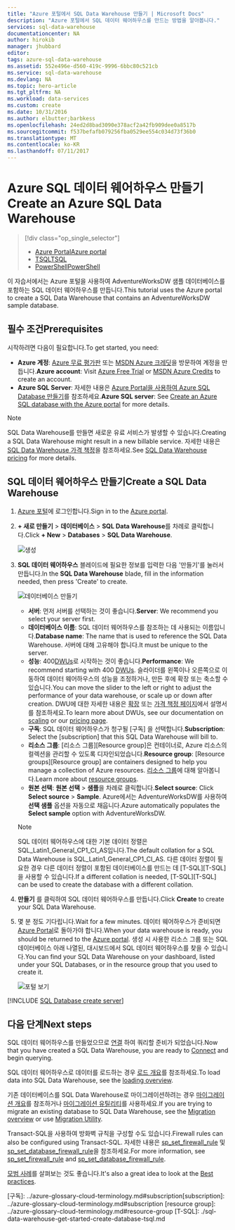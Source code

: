 ```yaml
---
title: "Azure 포털에서 SQL Data Warehouse 만들기 | Microsoft Docs"
description: "Azure 포털에서 SQL 데이터 웨어하우스를 만드는 방법을 알아봅니다."
services: sql-data-warehouse
documentationcenter: NA
author: hirokib
manager: jhubbard
editor: 
tags: azure-sql-data-warehouse
ms.assetid: 552e496e-d560-419c-9996-6bbc80c521cb
ms.service: sql-data-warehouse
ms.devlang: NA
ms.topic: hero-article
ms.tgt_pltfrm: NA
ms.workload: data-services
ms.custom: create
ms.date: 10/31/2016
ms.author: elbutter;barbkess
ms.openlocfilehash: 24ed2d8bad3090e378acf2a42fb909dee0a8517b
ms.sourcegitcommit: f537befafb079256fba0529ee554c034d73f36b0
ms.translationtype: MT
ms.contentlocale: ko-KR
ms.lasthandoff: 07/11/2017
---
```

# <a name="create-an-azure-sql-data-warehouse"></a><span data-ttu-id="2e322-103">Azure SQL 데이터 웨어하우스 만들기</span><span class="sxs-lookup"><span data-stu-id="2e322-103">Create an Azure SQL Data Warehouse</span></span>
> [!div class="op_single_selector"]
> * [<span data-ttu-id="2e322-104">Azure Portal</span><span class="sxs-lookup"><span data-stu-id="2e322-104">Azure portal</span></span>](sql-data-warehouse-get-started-provision.md)
> * [<span data-ttu-id="2e322-105">TSQL</span><span class="sxs-lookup"><span data-stu-id="2e322-105">TSQL</span></span>](sql-data-warehouse-get-started-create-database-tsql.md)
> * [<span data-ttu-id="2e322-106">PowerShell</span><span class="sxs-lookup"><span data-stu-id="2e322-106">PowerShell</span></span>](sql-data-warehouse-get-started-provision-powershell.md)
>
>

<span data-ttu-id="2e322-107">이 자습서에서는 Azure 포털을 사용하여 AdventureWorksDW 샘플 데이터베이스를 포함하는 SQL 데이터 웨어하우스를 만듭니다.</span><span class="sxs-lookup"><span data-stu-id="2e322-107">This tutorial uses the Azure portal to create a SQL Data Warehouse that contains an AdventureWorksDW sample database.</span></span>

## <a name="prerequisites"></a><span data-ttu-id="2e322-108">필수 조건</span><span class="sxs-lookup"><span data-stu-id="2e322-108">Prerequisites</span></span>
<span data-ttu-id="2e322-109">시작하려면 다음이 필요합니다.</span><span class="sxs-lookup"><span data-stu-id="2e322-109">To get started, you need:</span></span>

* <span data-ttu-id="2e322-110">**Azure 계정**: [Azure 무료 평가판][Azure Free Trial] 또는 [MSDN Azure 크레딧][MSDN Azure Credits]을 방문하여 계정을 만듭니다.</span><span class="sxs-lookup"><span data-stu-id="2e322-110">**Azure account**: Visit [Azure Free Trial][Azure Free Trial] or [MSDN Azure Credits][MSDN Azure Credits] to create an account.</span></span>
* <span data-ttu-id="2e322-111">**Azure SQL Server**: 자세한 내용은 [Azure Portal을 사용하여 Azure SQL Database 만들기][Create an Azure SQL database in the Azure portal]를 참조하세요.</span><span class="sxs-lookup"><span data-stu-id="2e322-111">**Azure SQL server**:  See [Create an Azure SQL database with the Azure portal][Create an Azure SQL database in the Azure portal] for more details.</span></span>

> [!NOTE]
> <span data-ttu-id="2e322-112">SQL Data Warehouse를 만들면 새로운 유료 서비스가 발생할 수 있습니다.</span><span class="sxs-lookup"><span data-stu-id="2e322-112">Creating a SQL Data Warehouse might result in a new billable service.</span></span>  <span data-ttu-id="2e322-113">자세한 내용은 [SQL Data Warehouse 가격 책정][SQL Data Warehouse pricing]을 참조하세요.</span><span class="sxs-lookup"><span data-stu-id="2e322-113">See [SQL Data Warehouse pricing][SQL Data Warehouse pricing] for more details.</span></span>
>
>

## <a name="create-a-sql-data-warehouse"></a><span data-ttu-id="2e322-114">SQL 데이터 웨어하우스 만들기</span><span class="sxs-lookup"><span data-stu-id="2e322-114">Create a SQL Data Warehouse</span></span>
1. <span data-ttu-id="2e322-115">[Azure 포털](https://portal.azure.com)에 로그인합니다.</span><span class="sxs-lookup"><span data-stu-id="2e322-115">Sign in to the [Azure portal](https://portal.azure.com).</span></span>
2. <span data-ttu-id="2e322-116">**+ 새로 만들기** > **데이터베이스** > **SQL Data Warehouse**를 차례로 클릭합니다.</span><span class="sxs-lookup"><span data-stu-id="2e322-116">Click **+ New** > **Databases** > **SQL Data Warehouse**.</span></span>

    ![생성](./media/sql-data-warehouse-get-started-provision/create-sample.gif)
3. <span data-ttu-id="2e322-118">**SQL 데이터 웨어하우스** 블레이드에 필요한 정보를 입력한 다음 '만들기'를 눌러서 만듭니다.</span><span class="sxs-lookup"><span data-stu-id="2e322-118">In the **SQL Data Warehouse** blade, fill in the information needed, then press 'Create' to create.</span></span>

    ![데이터베이스 만들기](./media/sql-data-warehouse-get-started-provision/create-database.png)

   * <span data-ttu-id="2e322-120">**서버**: 먼저 서버를 선택하는 것이 좋습니다.</span><span class="sxs-lookup"><span data-stu-id="2e322-120">**Server**: We recommend you select your server first.</span></span>  
   * <span data-ttu-id="2e322-121">**데이터베이스 이름**: SQL 데이터 웨어하우스를 참조하는 데 사용되는 이름입니다.</span><span class="sxs-lookup"><span data-stu-id="2e322-121">**Database name**: The name that is used to reference the SQL Data Warehouse.</span></span>  <span data-ttu-id="2e322-122">서버에 대해 고유해야 합니다.</span><span class="sxs-lookup"><span data-stu-id="2e322-122">It must be unique to the server.</span></span>
   * <span data-ttu-id="2e322-123">**성능**: 400[DWUs][DWU]로 시작하는 것이 좋습니다.</span><span class="sxs-lookup"><span data-stu-id="2e322-123">**Performance**: We recommend starting with 400 [DWUs][DWU].</span></span> <span data-ttu-id="2e322-124">슬라이더를 왼쪽이나 오른쪽으로 이동하여 데이터 웨어하우스의 성능을 조정하거나, 만든 후에 확장 또는 축소할 수 있습니다.</span><span class="sxs-lookup"><span data-stu-id="2e322-124">You can move the slider to the left or right to adjust the performance of your data warehouse, or scale up or down after creation.</span></span>  <span data-ttu-id="2e322-125">DWU에 대한 자세한 내용은 [확장](sql-data-warehouse-manage-compute-overview.md) 또는 [가격 책정 페이지][SQL Data Warehouse pricing]에서 설명서를 참조하세요.</span><span class="sxs-lookup"><span data-stu-id="2e322-125">To learn more about DWUs, see our documentation on [scaling](sql-data-warehouse-manage-compute-overview.md) or our [pricing page][SQL Data Warehouse pricing].</span></span>
   * <span data-ttu-id="2e322-126">**구독**: SQL 데이터 웨어하우스가 청구될 [구독] 을 선택합니다.</span><span class="sxs-lookup"><span data-stu-id="2e322-126">**Subscription**: Select the [subscription] that this SQL Data Warehouse will bill to.</span></span>
   * <span data-ttu-id="2e322-127">**리소스 그룹**: [리소스 그룹][Resource group]은 컨테이너로, Azure 리소스의 컬렉션을 관리할 수 있도록 디자인되었습니다.</span><span class="sxs-lookup"><span data-stu-id="2e322-127">**Resource group**: [Resource groups][Resource group] are containers designed to help you manage a collection of Azure resources.</span></span> <span data-ttu-id="2e322-128">[리소스 그룹](../azure-resource-manager/resource-group-overview.md)에 대해 알아봅니다.</span><span class="sxs-lookup"><span data-stu-id="2e322-128">Learn more about [resource groups](../azure-resource-manager/resource-group-overview.md).</span></span>
   * <span data-ttu-id="2e322-129">**원본 선택**: **원본 선택** > **샘플**을 차례로 클릭합니다.</span><span class="sxs-lookup"><span data-stu-id="2e322-129">**Select source**: Click **Select source** > **Sample**.</span></span> <span data-ttu-id="2e322-130">Azure에서는 AdventureWorksDW를 사용하여 **선택 샘플** 옵션을 자동으로 채웁니다.</span><span class="sxs-lookup"><span data-stu-id="2e322-130">Azure automatically populates the **Select sample** option with AdventureWorksDW.</span></span>

   > [!NOTE]
   > <span data-ttu-id="2e322-131">SQL 데이터 웨어하우스에 대한 기본 데이터 정렬은 SQL_Latin1_General_CP1_CI_AS입니다.</span><span class="sxs-lookup"><span data-stu-id="2e322-131">The default collation for a SQL Data Warehouse is SQL_Latin1_General_CP1_CI_AS.</span></span> <span data-ttu-id="2e322-132">다른 데이터 정렬이 필요한 경우 다른 데이터 정렬이 포함된 데이터베이스를 만드는 데 [T-SQL][T-SQL]을 사용할 수 있습니다.</span><span class="sxs-lookup"><span data-stu-id="2e322-132">If a different collation is needed, [T-SQL][T-SQL] can be used to create the database with a different collation.</span></span>
   >
   >

1. <span data-ttu-id="2e322-133">**만들기** 를 클릭하여 SQL 데이터 웨어하우스를 만듭니다.</span><span class="sxs-lookup"><span data-stu-id="2e322-133">Click **Create** to create your SQL Data Warehouse.</span></span>
2. <span data-ttu-id="2e322-134">몇 분 정도 기다립니다.</span><span class="sxs-lookup"><span data-stu-id="2e322-134">Wait for a few minutes.</span></span> <span data-ttu-id="2e322-135">데이터 웨어하우스가 준비되면 [Azure Portal](https://portal.azure.com)로 돌아가야 합니다.</span><span class="sxs-lookup"><span data-stu-id="2e322-135">When your data warehouse is ready, you should be returned to the [Azure portal](https://portal.azure.com).</span></span> <span data-ttu-id="2e322-136">생성 시 사용한 리소스 그룹 또는 SQL 데이터베이스 아래 나열된, 대시보드에서 SQL 데이터 웨어하우스를 찾을 수 있습니다.</span><span class="sxs-lookup"><span data-stu-id="2e322-136">You can find your SQL Data Warehouse on your dashboard, listed under your SQL Databases, or in the resource group that you used to create it.</span></span>

    ![포털 보기](./media/sql-data-warehouse-get-started-provision/database-portal-view.png)

[!INCLUDE [SQL Database create server](../../includes/sql-database-create-new-server-firewall-portal.md)]

## <a name="next-steps"></a><span data-ttu-id="2e322-138">다음 단계</span><span class="sxs-lookup"><span data-stu-id="2e322-138">Next steps</span></span>
<span data-ttu-id="2e322-139">SQL 데이터 웨어하우스를 만들었으므로 [연결](sql-data-warehouse-connect-overview.md) 하여 쿼리할 준비가 되었습니다.</span><span class="sxs-lookup"><span data-stu-id="2e322-139">Now that you have created a SQL Data Warehouse, you are ready to [Connect](sql-data-warehouse-connect-overview.md) and begin querying.</span></span>

<span data-ttu-id="2e322-140">SQL 데이터 웨어하우스로 데이터를 로드하는 경우 [로드 개요](sql-data-warehouse-overview-load.md)를 참조하세요.</span><span class="sxs-lookup"><span data-stu-id="2e322-140">To load data into SQL Data Warehouse, see the [loading overview](sql-data-warehouse-overview-load.md).</span></span>

<span data-ttu-id="2e322-141">기존 데이터베이스를 SQL Data Warehouse로 마이그레이션하려는 경우 [마이그레이션 개요](sql-data-warehouse-overview-migrate.md)를 참조하거나 [마이그레이션 유틸리티](sql-data-warehouse-migrate-migration-utility.md)를 사용하세요.</span><span class="sxs-lookup"><span data-stu-id="2e322-141">If you are trying to migrate an existing database to SQL Data Warehouse, see the [Migration overview](sql-data-warehouse-overview-migrate.md) or use [Migration Utility](sql-data-warehouse-migrate-migration-utility.md).</span></span>

<span data-ttu-id="2e322-142">Transact-SQL을 사용하여 방화벽 규칙을 구성할 수도 있습니다.</span><span class="sxs-lookup"><span data-stu-id="2e322-142">Firewall rules can also be configured using Transact-SQL.</span></span> <span data-ttu-id="2e322-143">자세한 내용은 [sp_set_firewall_rule][sp_set_firewall_rule] 및 [sp_set_database_firewall_rule][sp_set_database_firewall_rule]을 참조하세요.</span><span class="sxs-lookup"><span data-stu-id="2e322-143">For more information, see [sp_set_firewall_rule][sp_set_firewall_rule] and [sp_set_database_firewall_rule][sp_set_database_firewall_rule].</span></span>

<span data-ttu-id="2e322-144">[모범 사례][Best practices]를 살펴보는 것도 좋습니다.</span><span class="sxs-lookup"><span data-stu-id="2e322-144">It's also a great idea to look at the [Best practices][Best practices].</span></span>

<!--Article references-->
[Create an Azure SQL database in the Azure portal]: ../sql-database/sql-database-get-started.md
[Create an Azure SQL database with PowerShell]: ../sql-database/sql-database-create-and-configure-database-powershell
[resource groups]: ../azure-resource-manager/resource-group-template-deploy-portal.md
[Best practices]: sql-data-warehouse-best-practices.md
[DWU]: sql-data-warehouse-overview-what-is.md
<span data-ttu-id="2e322-145">[구독]: ../azure-glossary-cloud-terminology.md#subscription</span><span class="sxs-lookup"><span data-stu-id="2e322-145">[subscription]: ../azure-glossary-cloud-terminology.md#subscription</span></span>
[resource group]: ../azure-glossary-cloud-terminology.md#resource-group
[T-SQL]: ./sql-data-warehouse-get-started-create-database-tsql.md

<!--MSDN references-->
[sp_set_firewall_rule]: https://msdn.microsoft.com/library/dn270017.aspx
[sp_set_database_firewall_rule]: https://msdn.microsoft.com/library/dn270010.aspx

<!--Other Web references-->
[SQL Data Warehouse pricing]: https://azure.microsoft.com/pricing/details/sql-data-warehouse/
[Azure Free Trial]: https://azure.microsoft.com/pricing/free-trial/?WT.mc_id=A261C142F
[MSDN Azure Credits]: https://azure.microsoft.com/pricing/member-offers/msdn-benefits-details/?WT.mc_id=A261C142F
